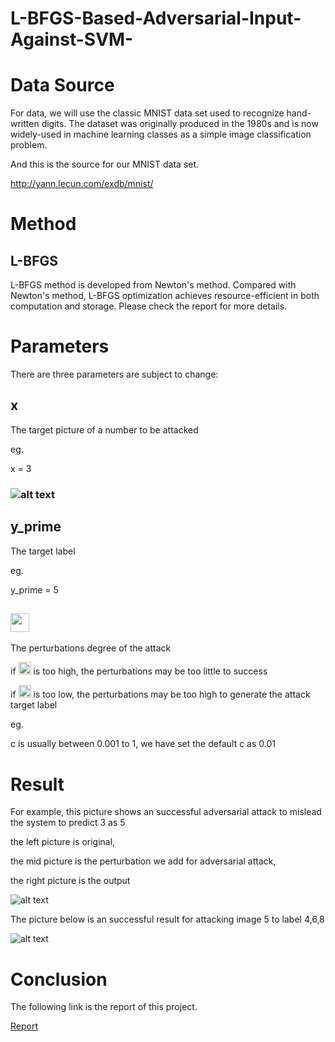 # L-BFGS-Based-Adversarial-Input-Against-SVM-

# Data Source
For data, we will use the classic MNIST data set used to recognize hand-written digits. The dataset was originally produced in the 1980s and is now widely-used in machine learning classes as a simple image classification problem.

And this is the source for our MNIST data set.

http://yann.lecun.com/exdb/mnist/

# Method
## L-BFGS
L-BFGS method is developed from Newton's method. Compared with Newton's method, L-BFGS optimization achieves resource-efficient in both computation and storage.
Please check the report for more details.

# Parameters
There are three parameters are subject to change:
## x 
The target picture of a number to be attacked

eg.

x = 3

### ![alt text](https://user-images.githubusercontent.com/2645110/34134759-aa78a5c6-e42a-11e7-8ecf-1efac9b06e42.png)

## y_prime
The target label 

eg.

y_prime = 5

## <img src="https://user-images.githubusercontent.com/2645110/34136543-61eee126-e434-11e7-95c3-48c24471c4ea.png" width="30" height="30" />
The perturbations degree of the attack

if <img src="https://user-images.githubusercontent.com/2645110/34136543-61eee126-e434-11e7-95c3-48c24471c4ea.png" width="20" height="20" /> is too high, the perturbations may be too little to success

if <img src="https://user-images.githubusercontent.com/2645110/34136543-61eee126-e434-11e7-95c3-48c24471c4ea.png" width="20" height="20" /> is too low, the perturbations may be too high to generate the attack target label

eg.

c is usually between 0.001 to 1, we have set the default c as 0.01

# Result 
For example, this picture shows an successful adversarial attack to mislead the system to predict 3 as 5

the left picture is original, 

the mid picture is the perturbation we add for adversarial attack, 

the right picture is the output

![alt text](https://user-images.githubusercontent.com/2645110/34134760-aa82300a-e42a-11e7-81a1-54e86d21b59e.png)

The picture below is an successful result for attacking image 5 to label 4,6,8

![alt text](https://user-images.githubusercontent.com/2645110/34134983-e7f44544-e42b-11e7-9e7d-c678701b91fa.png)

# Conclusion
The following link is the report of this project.

[Report](https://github.com/sunyi199374/L-BFGS-Based-Adversarial-Input-Against-SVM-/blob/master/L-BFGS-Based-Adversarial-Input-Against-SVM.pdf)
